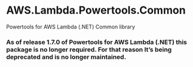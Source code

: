 # AWS.Lambda.Powertools.Common

Powertools for AWS Lambda (.NET) Common library

### As of release 1.7.0 of Powertools for AWS Lambda (.NET) this package is no longer required. For that reason It’s being deprecated and is no longer maintained.
